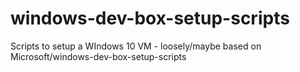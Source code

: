 # windows-dev-box-setup-scripts
Scripts to setup a WIndows 10 VM - loosely/maybe based on Microsoft/windows-dev-box-setup-scripts

